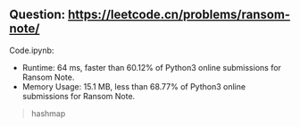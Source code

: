 ## Question: https://leetcode.cn/problems/ransom-note/

Code.ipynb:
* Runtime: 64 ms, faster than 60.12% of Python3 online submissions for Ransom Note.
* Memory Usage: 15.1 MB, less than 68.77% of Python3 online submissions for Ransom Note.
> hashmap

